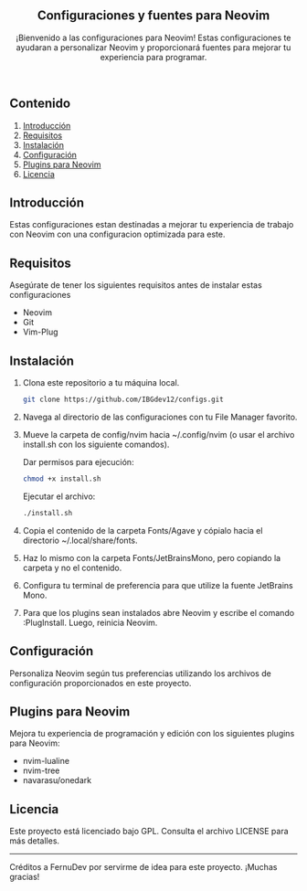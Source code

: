 <div align="center">
<br>
   
## Configuraciones y fuentes para Neovim
¡Bienvenido a las configuraciones para Neovim! Estas configuraciones te ayudaran a personalizar Neovim y proporcionará fuentes para mejorar tu experiencia para programar.

</br>
</div>

## Contenido
1. [Introducción](#introducción)
2. [Requisitos](#requisitos)
3. [Instalación](#instalación)
4. [Configuración](#configuración)
5. [Plugins para Neovim](#plugins-para-neovim)
6. [Licencia](#licencia)

## Introducción
Estas configuraciones estan destinadas a mejorar tu experiencia de trabajo con Neovim con una configuracion optimizada para este.

## Requisitos
Asegúrate de tener los siguientes requisitos antes de instalar estas configuraciones

- Neovim
- Git
- Vim-Plug

## Instalación
1. Clona este repositorio a tu máquina local.

   ```bash
   git clone https://github.com/IBGdev12/configs.git
   ```
2. Navega al directorio de las configuraciones con tu File Manager favorito.
3. Mueve la carpeta de config/nvim hacia ~/.config/nvim (o usar el archivo install.sh con los siguiente comandos).

   Dar permisos para ejecución:
   ```bash
   chmod +x install.sh
   ```
   Ejecutar el archivo:
   ```bash
   ./install.sh
   ```
5. Copia el contenido de la carpeta Fonts/Agave y cópialo hacia el directorio ~/.local/share/fonts.
6. Haz lo mismo con la carpeta Fonts/JetBrainsMono, pero copiando la carpeta y no el contenido.
7. Configura tu terminal de preferencia para que utilize la fuente JetBrains Mono.
8. Para que los plugins sean instalados abre Neovim y escribe el comando :PlugInstall. Luego, reinicia Neovim.

## Configuración
Personaliza Neovim según tus preferencias utilizando los archivos de configuración proporcionados en este proyecto.

## Plugins para Neovim
Mejora tu experiencia de programación y edición con los siguientes plugins para Neovim:

- nvim-lualine
- nvim-tree
- navarasu/onedark

## Licencia

Este proyecto está licenciado bajo GPL. Consulta el archivo LICENSE para más detalles.

---

Créditos a FernuDev por servirme de idea para este proyecto. ¡Muchas gracias!
